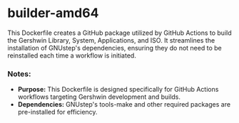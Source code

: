 # builder-amd64

This Dockerfile creates a GitHub package utilized by GitHub Actions to build the Gershwin Library, System, Applications, and ISO. It streamlines the installation of GNUstep's dependencies, ensuring they do not need to be reinstalled each time a workflow is initiated.

### Notes:

- **Purpose:** This Dockerfile is designed specifically for GitHub Actions workflows targeting Gershwin development and builds.
- **Dependencies:** GNUstep's tools-make and other required packages are pre-installed for efficiency.
